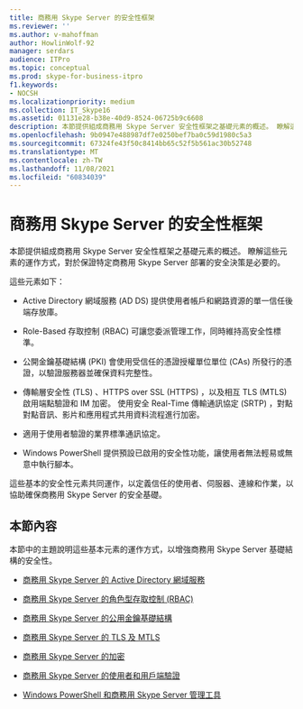 ```yaml
---
title: 商務用 Skype Server 的安全性框架
ms.reviewer: ''
ms.author: v-mahoffman
author: HowlinWolf-92
manager: serdars
audience: ITPro
ms.topic: conceptual
ms.prod: skype-for-business-itpro
f1.keywords:
- NOCSH
ms.localizationpriority: medium
ms.collection: IT_Skype16
ms.assetid: 01131e28-b38e-40d9-8524-06725b9c6608
description: 本節提供組成商務用 Skype Server 安全性框架之基礎元素的概述。 瞭解這些元素的運作方式，對於保證特定商務用 Skype Server 部署的安全決策是必要的。
ms.openlocfilehash: 9b0947e488987df7e0250bef7ba0c59d1980c5a3
ms.sourcegitcommit: 67324fe43f50c8414bb65c52f5b561ac30b52748
ms.translationtype: MT
ms.contentlocale: zh-TW
ms.lasthandoff: 11/08/2021
ms.locfileid: "60834039"
---
```

# <a name="security-framework-for-skype-for-business-server"></a>商務用 Skype Server 的安全性框架
 
本節提供組成商務用 Skype Server 安全性框架之基礎元素的概述。 瞭解這些元素的運作方式，對於保證特定商務用 Skype Server 部署的安全決策是必要的。
  
這些元素如下：
  
- Active Directory 網域服務 (AD DS) 提供使用者帳戶和網路資源的單一信任後端存放庫。
    
- Role-Based 存取控制 (RBAC) 可讓您委派管理工作，同時維持高安全性標準。
    
- 公開金鑰基礎結構 (PKI) 會使用受信任的憑證授權單位單位 (CAs) 所發行的憑證，以驗證服務器並確保資料完整性。
    
- 傳輸層安全性 (TLS) 、HTTPS over SSL (HTTPS) ，以及相互 TLS (MTLS) 啟用端點驗證和 IM 加密。 使用安全 Real-Time 傳輸通訊協定 (SRTP) ，對點對點音訊、影片和應用程式共用資料流程進行加密。
    
- 適用于使用者驗證的業界標準通訊協定。
    
- Windows PowerShell 提供預設已啟用的安全性功能，讓使用者無法輕易或無意中執行腳本。
    
這些基本的安全性元素共同運作，以定義信任的使用者、伺服器、連線和作業，以協助確保商務用 Skype Server 的安全基礎。
  
## <a name="in-this-section"></a>本節內容

本節中的主題說明這些基本元素的運作方式，以增強商務用 Skype Server 基礎結構的安全性。
  
- [商務用 Skype Server 的 Active Directory 網域服務](active-directory-domain-services.md)
    
- [商務用 Skype Server 的角色型存取控制 (RBAC) ](role-based-access-control-rbac.md)
    
- [商務用 Skype Server 的公用金鑰基礎結構](public-key-infrastructure-for-skype.md)
    
- [商務用 Skype Server 的 TLS 及 MTLS](tls-and-mtls.md)
    
- [商務用 Skype Server 的加密](encryption.md)
    
- [商務用 Skype Server 的使用者和用戶端驗證](user-and-client-authentication.md)
    
- [Windows PowerShell 和商務用 Skype Server 管理工具](management-tools.md)
    

